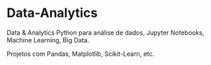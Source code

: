 # Data-Analytics
Data &amp; Analytics
Python para análise de dados, Jupyter Notebooks, Machine Learning, Big Data.

Projetos com Pandas, Matplotlib, Scikit-Learn, etc.
